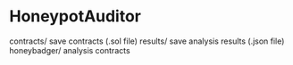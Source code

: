 # HoneypotAuditor


contracts/ save contracts (.sol file)
results/ save analysis results (.json file)
honeybadger/ analysis contracts
